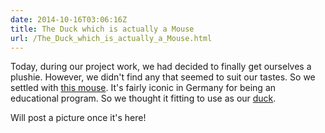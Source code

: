 ```yaml
---
date: 2014-10-16T03:06:16Z
title: The Duck which is actually a Mouse
url: /The_Duck_which_is_actually_a_Mouse.html
---
```


Today, during our project work, we had decided to finally get ourselves a
plushie. However, we didn't find any that seemed to suit our tastes. So we
settled with [this mouse](http://i.imgur.com/GeuprRS.jpg). It's fairly iconic
in Germany for being an educational program. So we thought it fitting to use
as our [duck](http://www.wikiwand.com/en/Rubber_duck_debugging).

Will post a picture once it's here!
